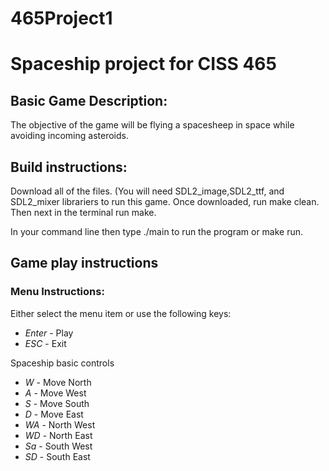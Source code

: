 # 465Project1
Spaceship project for CISS 465
=======

Basic Game Description:
-----------------------

The objective of the game will be flying a spacesheep in space while avoiding
incoming asteroids. 

Build instructions:
-------------------
Download all of the files.
(You will need SDL2_image,SDL2_ttf, and SDL2_mixer librariers to run this game.
Once downloaded, run make clean. Then next in the terminal run make.

In your command line then type ./main to run the program or make run. 

Game play instructions
-----------------------
### Menu Instructions:
Either select the menu item or use the following keys:
+ *Enter* - Play
+ *ESC* - Exit

Spaceship basic controls 
+ *W* - Move North
+ *A* - Move West
+ *S* - Move South
+ *D* - Move East
+ *WA* - North West
+ *WD* - North East
+ *Sa* - South West
+ *SD* - South East


